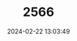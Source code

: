 ---
title: "2566"
category: "Enteromius hospes"
draft: false
date: 2024-02-22 13:03:49
languages:
  Afrikaans: ["Namakwa-ghieliemientjie"]
  English: ["Namaquab Barb"]
---